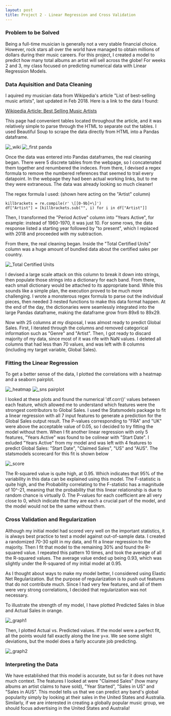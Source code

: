 ```yaml
---
layout: post
title: Project 2 - Linear Regression and Cross Validation
---
```


### Problem to be Solved
Being a full-time musician is generally not a very stable financial choice. However, rock stars all over the world have managed to obtain millions of dollars during their music careers. For this project, I created a model to predict how many total albums an artist will sell across the globe! For weeks 2 and 3, my class focused on predicting numerical data with Linear Regression Models.

### Data Aquisition and Data Cleaning
I aquired my musician data from Wikipedia's article "List of best-selling music artists", last updated in Feb 2018. Here is a link to the data I found:

[Wikipedia Article: Best Selling Music Artists](https://en.wikipedia.org/wiki/List_of_best-selling_music_artists)

This page had convenient tables located throughout the article, and it was relatively simple to parse through the HTML to separate out the tables. I used Beautiful Soup to scrape the data directly from HTML into a Pandas dataframe.


![_wiki](/images/wikipedia.png)
![_first panda](/images/firstpandas.png) 
  
  
Once the data was entered into Pandas dataframes, the real cleaning began. There were 5 discrete tables from the webpage, so I concatenated them together and renumbered the indeces. From there, I devised a regex formula to remove the numbered references that seemed to trail every datapoint. In the webpage they had been actual working links, but to me they were extraneous. The data was already looking so much cleaner! 


The regex formula I used: (shown here acting on the "Artist" column)

```
killbrackets = re.compile(r' \[[0-9b]+\]')
df["Artist"] = [killbrackets.sub("", i) for i in df["Artist"]]
```


Then, I transformed the "Period Active" column into "Years Active", for example: instead of 1960-1970, it was just 10. For some rows, the data response listed a starting year followed by "to present", which I replaced with 2018 and proceeded with my subtraction. 


From there, the real cleaning began. Inside the "Total Certified Units" column was a huge amount of bundled data about the certified sales per country. 

![_Total Certified Units](/images/tcu.png)

I devised a large scale attack on this column to break it down into strings, then populate those strings into a dictionary for each band. From there, each small dictionary would be attached to its appropriate band. While this sounds like a simple plan, the execution proved to be much more challenging. I wrote a monsterous regex formula to parse out the individual pieces, then needed 3 nested functions to make this data format happen. At the end of the day, the dictionaries were seamlessly integrated into the large Pandas dataframe, making the dataframe grow from 89x6 to 89x29.

Now with 25 columns at my disposal, I was almost ready to predict Global Sales. First, I iterated through the columns and removed categorical information such as "Genre" and "Artist". Then, I got ready to discard majority of my data, since most of it was rife with NaN values. I deleted all columns that had less than 70 values, and was left with 8 columns (including my target variable, Global Sales).

### Fitting the Linear Regression
To get a better sense of the data, I plotted the correlations with a heatmap and a seaborn pairplot. 

![_heatmap](/images/heatmap.png)
![_sns pairplot](/images/pairplot.png)

I looked at these plots and found the numerical 'df.corr()' values between each feature, which allowed me to understand which features were the strongest contributors to Global Sales. I used the Statsmodels package to fit a linear regression with all 7 input features to generate a prediction for the Global Sales output result. The P-values corresponding to "FRA" and "UK" were above the acceptable value of 0.05, so I decided to try fitting the model without them. When I fit another linear regression with only 5 features, "Years Active" was found to be colinear with "Start Date". I exluded "Years Active" from my model and was left with 4 features to predict Global Sales: "Start Date", "Claimed Sales", "US" and "AUS". The statsmodels scorecard for this fit is shown below

![_score](/images/scorecard.png)

The R-squared value is quite high, at 0.95. Which indicates that 95% of the variability in this data can be explained using this model. The F-statistic is quite high, and the Probability correlating to the F-statistic has a magnitude of 10^-21, meaning that the probability that this linear relationship is due to random chance is virtually 0. The P-values for each coefficient are all very close to 0, which indicate that they are each a crucial part of the model, and the model would not be the same without them. 

### Cross Validation and Regularization
Although my initial model had scored very well on the important statistics, it is always best practice to test a model against out-of-sample data. I created a randomized 70-30 split in my data, and fit a linear regression to the majority. Then I fit that model to the remaining 30% and found the R-squared value. I repeated this pattern 10 times, and took the average of all the R-squared values. The average value ended up being 0.93, which was slightly under the R-squared of my initial model at 0.95. 

As I thought about ways to make my model better, I considered using Elastic Net Regularization. But the purpose of regularization is to push out features that do not contribute much. Since I had very few features, and all of them were very strong correlations, I decided that regularization was not necessary. 

To illustrate the strength of my model, I have plotted Predicted Sales in blue and Actual Sales in orange. 

![_graph1](/images/model1.png)

Then, I plotted Actual vs. Predicted values. If the model were a perfect fit, all the points would fall exactly along the line y=x. We see some slight deviations, but the model does a fairly accurate job predicting.

![_graph2](/images/model2.png)

### Interpreting the Data
We have established that this model is accurate, but so far it does not have much context. The features I looked at were "Claimed Sales" (how many albums an artist claims to have sold), "Year Started", "Sales in US" and "Sales in AUS". This model tells us that we can predict any band's global popularity simply by looking at their sales in the United States and Australia. Similarly, if we are interested in creating a globally popular music group, we should focus advertising in the United States and Australia!
